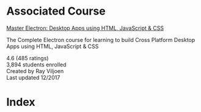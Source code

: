 # Associated Course

[Master Electron: Desktop Apps using HTML, JavaScript & CSS][Course Link]

The Complete Electron course for learning to build Cross Platform Desktop Apps using HTML, JavaScript & CSS

4.6 (485 ratings)  
3,894 students enrolled  
Created by Ray Viljoen  
Last updated 12/2017

# Index



[Course Link]: https://www.udemy.com/master-electron/